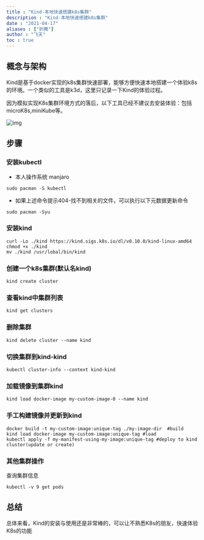 ```yaml
---
title : "Kind-本地快速搭建k8s集群"
description : "Kind-本地快速搭建k8s集群"
date : "2021-04-17"
aliases : ["折腾"]
author : "飞天"
toc : true
---
```




## 概念与架构

Kind是基于docker实现的k8s集群快速部署，能够方便快速本地搭建一个体验k8s的环境。一个类似的工具是k3d，这里只记录一下Kind的体验过程。

因为模拟实现K8s集群环境方式的落后，以下工具已经不建议去安装体验：包括microK8s,miniKube等。



![img](https://flynx.dev/images/v2-94a297f8e7b935d0500cea0c53d6c837_720w_9456925652769435314.jpg)



## 步骤

### 安装kubectl

- 本人操作系统 manjaro

```fallback
sudo pacman -S kubectl
```

- 如果上述命令提示404-找不到相关的文件，可以执行以下元数据更新命令

```fallback
sudo pacman -Syu
```

### 安装kind

```fallback
curl -Lo ./kind https://kind.sigs.k8s.io/dl/v0.10.0/kind-linux-amd64
chmod +x ./kind
mv ./kind /usr/lobal/bin/kind
```

### 创建一个k8s集群(默认名kind)

```fallback
kind create cluster
```

### 查看kind中集群列表

```fallback
kind get clusters
```

### 删除集群

```fallback
kind delete cluster --name kind
```

### 切换集群到kind-kind

```fallback
kubectl cluster-info --context kind-kind
```

### 加载镜像到集群kind

```fallback
kind load docker-image my-custom-image-0 --name kind
```

### 手工构建镜像并更新到kind

```fallback
docker build -t my-custom-image:unique-tag ./my-image-dir  #build
kind load docker-image my-custom-image:unique-tag #load
kubectl apply -f my-manifest-using-my-image:unique-tag #deploy to kind cluster(update or create)
```

### 其他集群操作

查询集群信息

```fallback
kubectl -v 9 get pods
```

## 总结

总体来看，Kind的安装与使用还是非常棒的，可以让不熟悉K8s的朋友，快速体验K8s的功能